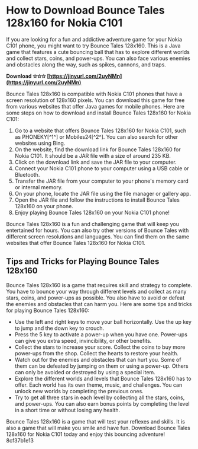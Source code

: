# How to Download Bounce Tales 128x160 for Nokia C101
 
If you are looking for a fun and addictive adventure game for your Nokia C101 phone, you might want to try Bounce Tales 128x160. This is a Java game that features a cute bouncing ball that has to explore different worlds and collect stars, coins, and power-ups. You can also face various enemies and obstacles along the way, such as spikes, cannons, and traps.
 
**Download ✫✫✫ [https://jinyurl.com/2uyNMn](https://jinyurl.com/2uyNMn)**


 
Bounce Tales 128x160 is compatible with Nokia C101 phones that have a screen resolution of 128x160 pixels. You can download this game for free from various websites that offer Java games for mobile phones. Here are some steps on how to download and install Bounce Tales 128x160 for Nokia C101:
 
1. Go to a website that offers Bounce Tales 128x160 for Nokia C101, such as PHONEKY[^1^] or Mobiles24[^2^]. You can also search for other websites using Bing.
2. On the website, find the download link for Bounce Tales 128x160 for Nokia C101. It should be a JAR file with a size of around 235 KB.
3. Click on the download link and save the JAR file to your computer.
4. Connect your Nokia C101 phone to your computer using a USB cable or Bluetooth.
5. Transfer the JAR file from your computer to your phone's memory card or internal memory.
6. On your phone, locate the JAR file using the file manager or gallery app.
7. Open the JAR file and follow the instructions to install Bounce Tales 128x160 on your phone.
8. Enjoy playing Bounce Tales 128x160 on your Nokia C101 phone!

Bounce Tales 128x160 is a fun and challenging game that will keep you entertained for hours. You can also try other versions of Bounce Tales with different screen resolutions and languages. You can find them on the same websites that offer Bounce Tales 128x160 for Nokia C101.
  
## Tips and Tricks for Playing Bounce Tales 128x160
 
Bounce Tales 128x160 is a game that requires skill and strategy to complete. You have to bounce your way through different levels and collect as many stars, coins, and power-ups as possible. You also have to avoid or defeat the enemies and obstacles that can harm you. Here are some tips and tricks for playing Bounce Tales 128x160:

- Use the left and right keys to move your ball horizontally. Use the up key to jump and the down key to crouch.
- Press the 5 key to activate a power-up when you have one. Power-ups can give you extra speed, invincibility, or other benefits.
- Collect the stars to increase your score. Collect the coins to buy more power-ups from the shop. Collect the hearts to restore your health.
- Watch out for the enemies and obstacles that can hurt you. Some of them can be defeated by jumping on them or using a power-up. Others can only be avoided or destroyed by using a special item.
- Explore the different worlds and levels that Bounce Tales 128x160 has to offer. Each world has its own theme, music, and challenges. You can unlock new worlds by completing the previous ones.
- Try to get all three stars in each level by collecting all the stars, coins, and power-ups. You can also earn bonus points by completing the level in a short time or without losing any health.

Bounce Tales 128x160 is a game that will test your reflexes and skills. It is also a game that will make you smile and have fun. Download Bounce Tales 128x160 for Nokia C101 today and enjoy this bouncing adventure!
 8cf37b1e13
 
